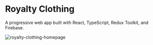 # Royalty Clothing

A progressive web app built with React, TypeScript, Redux Toolkit, and Firebase.

![royalty-clothing-homepage](https://user-images.githubusercontent.com/46797700/198690811-e13517cc-1484-4fcc-9cc8-345530633bf1.png)
